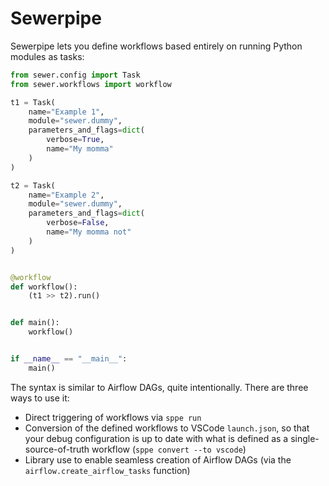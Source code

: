 # Sewerpipe

Sewerpipe lets you define workflows based entirely on running Python modules as tasks:


```python
from sewer.config import Task
from sewer.workflows import workflow

t1 = Task(
    name="Example 1",
    module="sewer.dummy",
    parameters_and_flags=dict(
        verbose=True,
        name="My momma"
    )
)

t2 = Task(
    name="Example 2",
    module="sewer.dummy",
    parameters_and_flags=dict(
        verbose=False,
        name="My momma not"
    )
)


@workflow
def workflow():
    (t1 >> t2).run()


def main():
    workflow()


if __name__ == "__main__":
    main()
```

The syntax is similar to Airflow DAGs, quite intentionally. There are three ways to use it:
- Direct triggering of workflows via `sppe run`
- Conversion of the defined workflows to VSCode `launch.json`, so that your debug configuration is up to date with what is defined as a single-source-of-truth workflow (`sppe convert --to vscode`)
- Library use to enable seamless creation of Airflow DAGs (via the `airflow.create_airflow_tasks` function)
